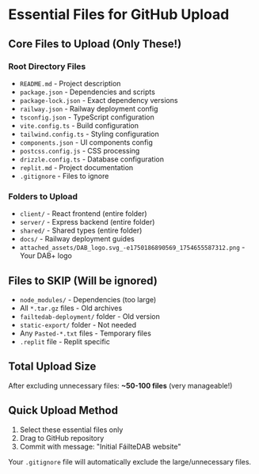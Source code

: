 # Essential Files for GitHub Upload

## Core Files to Upload (Only These!)

### Root Directory Files
- `README.md` - Project description
- `package.json` - Dependencies and scripts
- `package-lock.json` - Exact dependency versions
- `railway.json` - Railway deployment config
- `tsconfig.json` - TypeScript configuration
- `vite.config.ts` - Build configuration
- `tailwind.config.ts` - Styling configuration
- `components.json` - UI components config
- `postcss.config.js` - CSS processing
- `drizzle.config.ts` - Database configuration
- `replit.md` - Project documentation
- `.gitignore` - Files to ignore

### Folders to Upload
- `client/` - React frontend (entire folder)
- `server/` - Express backend (entire folder)
- `shared/` - Shared types (entire folder)
- `docs/` - Railway deployment guides
- `attached_assets/DAB_logo.svg_-e1750186890569_1754655587312.png` - Your DAB+ logo

## Files to SKIP (Will be ignored)
- `node_modules/` - Dependencies (too large)
- All `*.tar.gz` files - Old archives
- `failtedab-deployment/` folder - Old version
- `static-export/` folder - Not needed
- Any `Pasted-*.txt` files - Temporary files
- `.replit` file - Replit specific

## Total Upload Size
After excluding unnecessary files: **~50-100 files** (very manageable!)

## Quick Upload Method
1. Select these essential files only
2. Drag to GitHub repository
3. Commit with message: "Initial FáilteDAB website"

Your `.gitignore` file will automatically exclude the large/unnecessary files.